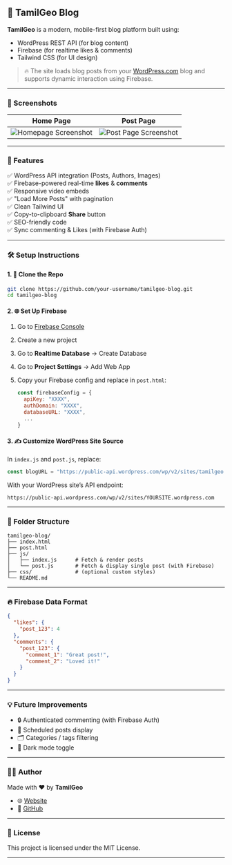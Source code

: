 ## 📘 TamilGeo Blog

**TamilGeo** is a modern, mobile-first blog platform built using:

* WordPress REST API (for blog content)
* Firebase (for realtime likes & comments)
* Tailwind CSS (for UI design)

> 🔥 The site loads blog posts from your [WordPress.com](https://wordpress.com/) blog and supports dynamic interaction using Firebase.

---

### 📸 Screenshots

| Home Page                                                             | Post Page                                                              |
| --------------------------------------------------------------------- | ---------------------------------------------------------------------- |
| ![Homepage Screenshot](https://tamilgeo.wordpress.com/wp-content/uploads/2025/08/screenshot_20250806_121634633158948234342873.jpg) | ![Post Page Screenshot](https://tamilgeo.wordpress.com/wp-content/uploads/2025/08/screenshot_20250806_121648315025798513707344.jpg) |

---

### 🚀 Features

✅ WordPress API integration (Posts, Authors, Images)<br>
✅ Firebase-powered real-time **likes** & **comments**<br>
✅ Responsive video embeds<br>
✅ "Load More Posts" with pagination<br>
✅ Clean Tailwind UI<br>
✅ Copy-to-clipboard **Share** button<br>
✅ SEO-friendly code<br>
✅ Sync commenting & Likes (with Firebase Auth)

---

### 🛠️ Setup Instructions

#### 1. 🔗 Clone the Repo

```bash
git clone https://github.com/your-username/tamilgeo-blog.git
cd tamilgeo-blog
```

#### 2. 🌐 Set Up Firebase

1. Go to [Firebase Console](https://console.firebase.google.com/)
2. Create a new project
3. Go to **Realtime Database** → Create Database
4. Go to **Project Settings** → Add Web App
5. Copy your Firebase config and replace in `post.html`:

   ```js
   const firebaseConfig = {
     apiKey: "XXXX",
     authDomain: "XXXX",
     databaseURL: "XXXX",
     ...
   }
   ```

#### 3. ✍️ Customize WordPress Site Source

In `index.js` and `post.js`, replace:

```js
const blogURL = "https://public-api.wordpress.com/wp/v2/sites/tamilgeo.wordpress.com";
```

With your WordPress site’s API endpoint:

```
https://public-api.wordpress.com/wp/v2/sites/YOURSITE.wordpress.com
```

---

### 🧾 Folder Structure

```
tamilgeo-blog/
├── index.html
├── post.html
├── js/
│   ├── index.js      # Fetch & render posts
│   └── post.js       # Fetch & display single post (with Firebase)
├── css/              # (optional custom styles)
└── README.md
```

---

### 🔥 Firebase Data Format

```json
{
  "likes": {
    "post_123": 4
  },
  "comments": {
    "post_123": {
      "comment_1": "Great post!",
      "comment_2": "Loved it!"
    }
  }
}
```

---

### 💡 Future Improvements

* 🔒 Authenticated commenting (with Firebase Auth)
* 📅 Scheduled posts display
* 🗂️ Categories / tags filtering
* 🌙 Dark mode toggle

---

### 👨‍💻 Author

Made with ❤️ by **TamilGeo**

* 🌐 [Website](https://tamilgeo.wordpress.com)
* 🐙 [GitHub](https://github.com/your-username)

---

### 📄 License

This project is licensed under the MIT License.

---
